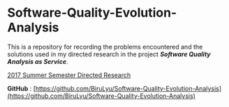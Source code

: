 # Software-Quality-Evolution-Analysis

This is a repository for recording the problems encountered and the solutions used in my directed research in the project **_Software Quality Analysis as Service_**.

[2017 Summer Semester Directed Research](https://bitbucket.org/BiruLyu/private-files/src/8a822164bbc2/BiruLyu's%20DR/?at=master)

**GitHub** : [https://github.com/BiruLyu/Software-Quality-Evolution-Analysis](https://github.com/BiruLyu/Software-Quality-Evolution-Analysis)




